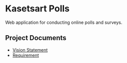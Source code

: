 # Kasetsart Polls

Web application for conducting online polls and surveys.

## Project Documents

* [Vision Statement](../../wiki/Vision%20Statement)
* [Requirement](../../wiki/Requirements)    
